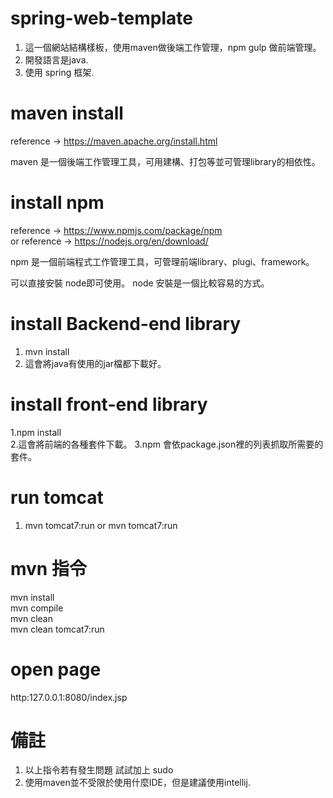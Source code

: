 # spring-web-template
1. 這一個網站結構樣板，使用maven做後端工作管理，npm gulp 做前端管理。 
2. 開發語言是java.
3. 使用 spring 框架.

# maven install
reference -> https://maven.apache.org/install.html   

maven 是一個後端工作管理工具，可用建構、打包等並可管理library的相依性。   

# install npm
reference -> https://www.npmjs.com/package/npm   
  or
reference -> https://nodejs.org/en/download/   

npm 是一個前端程式工作管理工具，可管理前端library、plugi、framework。   

可以直接安裝 node即可使用。
node 安裝是一個比較容易的方式。


# install Backend-end library
1. mvn install
2. 這會將java有使用的jar檔都下載好。


# install front-end library
1.npm install   
2.這會將前端的各種套件下載。
3.npm 會依package.json裡的列表抓取所需要的套件。

# run tomcat
1. mvn tomcat7:run or mvn tomcat7:run

# mvn 指令
mvn install   
mvn compile   
mvn clean   
mvn clean tomcat7:run

# open page
http:127.0.0.1:8080/index.jsp

# 備註
1. 以上指令若有發生問題 試試加上 sudo
2. 使用maven並不受限於使用什麼IDE，但是建議使用intellij.



